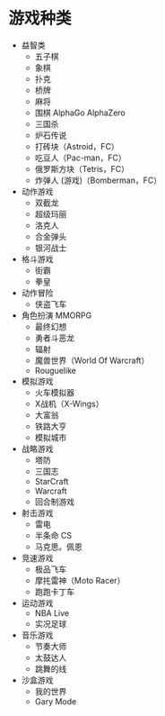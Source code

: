 # 游戏种类

- 益智类
  - 五子棋
  - 象棋
  - 扑克
  - 桥牌
  - 麻将
  - 围棋 AlphaGo AlphaZero
  - 三国杀
  - 炉石传说
  - 打砖块（Astroid，FC）
  - 吃豆人（Pac-man，FC）
  - 俄罗斯方块（Tetris，FC）
  - 炸弹人 (游戏)（Bomberman，FC）
- 动作游戏
  - 双截龙
  - 超级玛丽
  - 洛克人
  - 合金弹头
  - 银河战士
- 格斗游戏
  - 街霸
  - 拳皇
- 动作冒险
  - 侠盗飞车
- 角色扮演 MMORPG
  - 最终幻想
  - 勇者斗恶龙
  - 辐射
  - 魔兽世界（World Of Warcraft）
  - Rouguelike
- 模拟游戏
  - 火车模拟器
  - X战机（X-Wings）
  - 大富翁   
  - 铁路大亨
  - 模拟城市
- 战略游戏
  - 塔防
  - 三国志
  - StarCraft
  - Warcraft
  - 回合制游戏
- 射击游戏
  - 雷电
  - 半条命 CS
  - 马克思。佩恩
- 竞速游戏
  - 极品飞车
  - 摩扥雷神（Moto Racer）
  - 跑跑卡丁车
- 运动游戏
  - NBA Live
  - 实况足球
- 音乐游戏
  - 节奏大师
  - 太鼓达人
  - 跳舞的线
- 沙盒游戏
  - 我的世界
  - Gary Mode